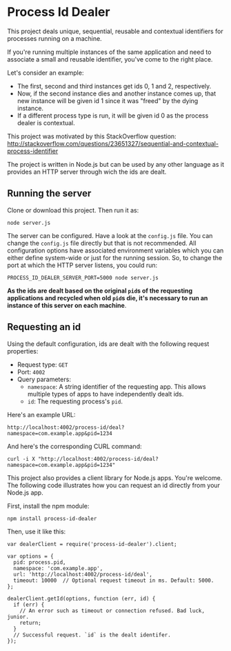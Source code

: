 # Process Id Dealer

This project deals unique, sequential, reusable and contextual identifiers for processes running on a machine.

If you're running multiple instances of the same application and need to associate a small and reusable identifier, you've come to the right place.

Let's consider an example:

* The first, second and third instances get ids 0, 1 and 2, respectively.
* Now, if the second instance dies and another instance comes up, that new instance will be given id 1 since it was "freed" by the dying instance.
* If a different process type is run, it will be given id 0 as the process dealer is contextual.

This project was motivated by this StackOverflow question: http://stackoverflow.com/questions/23651327/sequential-and-contextual-process-identifier

The project is written in Node.js but can be used by any other language as it provides an HTTP server through wich the ids are dealt.

## Running the server

Clone or download this project. Then run it as:

    node server.js

The server can be configured. Have a look at the `config.js` file. You can change the `config.js` file directly but that is not recommended. All configuration options have associated environment variables which you can either define system-wide or just for the running session. So, to change the port at which the HTTP server listens, you could run:

    PROCESS_ID_DEALER_SERVER_PORT=5000 node server.js

**As the ids are dealt based on the original `pid`s of the requesting applications and recycled when old `pid`s die, it's necessary to run an instance of this server on each machine**.

## Requesting an id

Using the default configuration, ids are dealt with the following request properties:

* Request type: `GET`
* Port: `4002`
* Query parameters:
    * `namespace`: A string identifier of the requesting app. This allows multiple types of apps to have independently dealt ids.
    * `id`: The requesting process's `pid`.

Here's an example URL:

    http://localhost:4002/process-id/deal?namespace=com.example.app&pid=1234

And here's the corresponding CURL command:

    curl -i X "http://localhost:4002/process-id/deal?namespace=com.example.app&pid=1234"

This project also provides a client library for Node.js apps. You're welcome. The following code illustrates how you can request an id directly from your Node.js app.

First, install the npm module:

    npm install process-id-dealer

Then, use it like this:

    var dealerClient = require('process-id-dealer').client;

    var options = {
      pid: process.pid,
      namespace: 'com.example.app',
      url: 'http://localhost:4002/process-id/deal',
      timeout: 10000  // Optional request timeout in ms. Default: 5000.
    };

    dealerClient.getId(options, function (err, id) {
      if (err) {
        // An error such as timeout or connection refused. Bad luck, junior.
        return;
      }
      // Successful request. `id` is the dealt identifer.
    });

